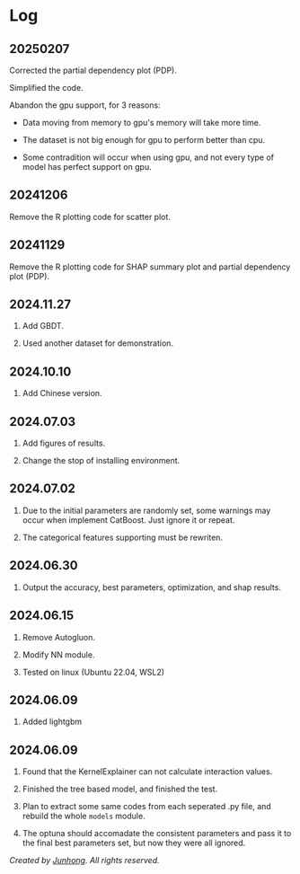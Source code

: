 # Log

## 20250207

Corrected the partial dependency plot (PDP).

Simplified the code.

Abandon the gpu support, for 3 reasons:

- Data moving from memory to gpu's memory will take more time.

- The dataset is not big enough for gpu to perform better than cpu.

- Some contradition will occur when using gpu, and not every type of model has perfect support on gpu.

## 20241206

Remove the R plotting code for scatter plot.

## 20241129

Remove the R plotting code for SHAP summary plot and partial dependency plot (PDP).

## 2024.11.27
1. Add GBDT.

2. Used another dataset for demonstration.

## 2024.10.10

1. Add Chinese version.

## 2024.07.03

1. Add figures of results.

2. Change the stop of installing environment.

## 2024.07.02

1. Due to the initial parameters are randomly set, some warnings may occur when implement CatBoost. Just ignore it or repeat.

2. The categorical features supporting must be rewriten.

## 2024.06.30

1. Output the accuracy, best parameters, optimization, and shap results.

## 2024.06.15

1.  Remove Autogluon.

2.  Modify NN module.

3.  Tested on linux (Ubuntu 22.04, WSL2)

## 2024.06.09

1.  Added lightgbm

## 2024.06.09

1.  Found that the KernelExplainer can not calculate interaction values.

2.  Finished the tree based model, and finished the test.

3.  Plan to extract some same codes from each seperated .py file, and rebuild the whole `models` module.

4.  The optuna should accomadate the consistent parameters and pass it to the final best parameters set, but now they were all ignored.

*Created by [Junhong](https://github.com/gtzjh). All rights reserved.*